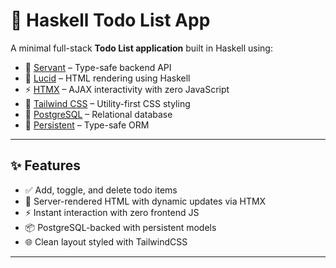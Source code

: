 # 📝 Haskell Todo List App

A minimal full-stack **Todo List application** built in Haskell using:

- 🔗 [Servant](https://hackage.haskell.org/package/servant) – Type-safe backend API
- 🎨 [Lucid](https://hackage.haskell.org/package/lucid) – HTML rendering using Haskell
- ⚡ [HTMX](https://htmx.org/) – AJAX interactivity with zero JavaScript
- 💅 [Tailwind CSS](https://tailwindcss.com/) – Utility-first CSS styling
- 🐘 [PostgreSQL](https://www.postgresql.org/) – Relational database
- 🧳 [Persistent](https://hackage.haskell.org/package/persistent) – Type-safe ORM

---

## ✨ Features

- ✅ Add, toggle, and delete todo items
- 🧠 Server-rendered HTML with dynamic updates via HTMX
- ⚡ Instant interaction with zero frontend JS
- 📦 PostgreSQL-backed with persistent models
- 🌐 Clean layout styled with TailwindCSS

---
<!-- 
## 🖥️ Local Development

### 1. Clone & Setup

```bash
git clone https://github.com/your-username/haskell-todo-app.git
cd haskell-todo-app -->
